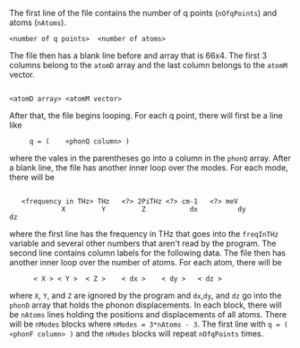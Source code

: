 The first line of the file contains the number of q points (`nOfqPoints`) and atoms (`nAtoms`).
```
<number of q points>  <number of atoms>
```

The file then has a blank line before and array that is 66x4. The first 3 columns belong to the `atomD` array
and the last column belongs to the `atomM` vector.
```

<atomD array> <atomM vector>

```

After that, the file begins looping. For each q point, there will first be a line like
```
     q = (    <phonQ column> ) 
```
where the vales in the parentheses go into a column in the `phonQ` array. After a blank line, the file has another inner loop
over the modes. For each mode, there will be

```

   <frequency in THz> THz   <?> 2PiTHz <?> cm-1   <?> meV
             X         Y         Z           dx          dy          dz
```
where the first line has the frequency in THz that goes into the `freqInTHz` variable and several other numbers that aren't 
read by the program. The second line contains column labels for the following data. The file then has another inner loop over 
the number of atoms. For each atom, there will be

```
      < X > < Y >  < Z >    < dx >    < dy >   < dz >  
```
where `X`, `Y`, and `Z` are ignored by the program and `dx`,`dy`, and `dz` go into the `phonD` array that holds the phonon
displacements. In each block, there will be `nAtoms` lines holding the positions and displacements of all atoms. There will be
`nModes` blocks where `nModes = 3*nAtoms - 3`. The first line with `q = ( <phonF column> )` and the `nModes` blocks will repeat
`nOfqPoints` times.
